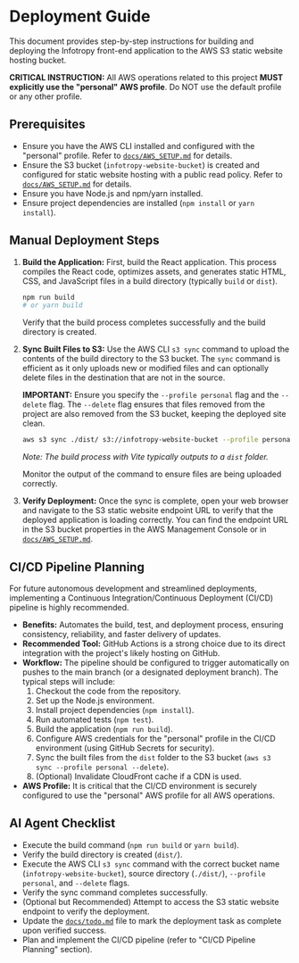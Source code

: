 # Deployment Guide

This document provides step-by-step instructions for building and deploying the Infotropy front-end application to the AWS S3 static website hosting bucket.

**CRITICAL INSTRUCTION:** All AWS operations related to this project **MUST explicitly use the "personal" AWS profile**. Do NOT use the default profile or any other profile.

## Prerequisites

- Ensure you have the AWS CLI installed and configured with the "personal" profile. Refer to [`docs/AWS_SETUP.md`](docs/AWS_SETUP.md) for details.
- Ensure the S3 bucket (`infotropy-website-bucket`) is created and configured for static website hosting with a public read policy. Refer to [`docs/AWS_SETUP.md`](docs/AWS_SETUP.md) for details.
- Ensure you have Node.js and npm/yarn installed.
- Ensure project dependencies are installed (`npm install` or `yarn install`).

## Manual Deployment Steps

1.  **Build the Application:**
    First, build the React application. This process compiles the React code, optimizes assets, and generates static HTML, CSS, and JavaScript files in a build directory (typically `build` or `dist`).

    ```bash
    npm run build
    # or yarn build
    ```

    Verify that the build process completes successfully and the build directory is created.

2.  **Sync Built Files to S3:**
    Use the AWS CLI `s3 sync` command to upload the contents of the build directory to the S3 bucket. The `sync` command is efficient as it only uploads new or modified files and can optionally delete files in the destination that are not in the source.

    **IMPORTANT:** Ensure you specify the `--profile personal` flag and the `--delete` flag. The `--delete` flag ensures that files removed from the project are also removed from the S3 bucket, keeping the deployed site clean.

    ```bash
    aws s3 sync ./dist/ s3://infotropy-website-bucket --profile personal --delete
    ```

    _Note: The build process with Vite typically outputs to a `dist` folder._

    Monitor the output of the command to ensure files are being uploaded correctly.

3.  **Verify Deployment:**
    Once the sync is complete, open your web browser and navigate to the S3 static website endpoint URL to verify that the deployed application is loading correctly. You can find the endpoint URL in the S3 bucket properties in the AWS Management Console or in [`docs/AWS_SETUP.md`](docs/AWS_SETUP.md).

## CI/CD Pipeline Planning

For future autonomous development and streamlined deployments, implementing a Continuous Integration/Continuous Deployment (CI/CD) pipeline is highly recommended.

- **Benefits:** Automates the build, test, and deployment process, ensuring consistency, reliability, and faster delivery of updates.
- **Recommended Tool:** GitHub Actions is a strong choice due to its direct integration with the project's likely hosting on GitHub.
- **Workflow:** The pipeline should be configured to trigger automatically on pushes to the main branch (or a designated deployment branch). The typical steps will include:
  1.  Checkout the code from the repository.
  2.  Set up the Node.js environment.
  3.  Install project dependencies (`npm install`).
  4.  Run automated tests (`npm test`).
  5.  Build the application (`npm run build`).
  6.  Configure AWS credentials for the "personal" profile in the CI/CD environment (using GitHub Secrets for security).
  7.  Sync the built files from the `dist` folder to the S3 bucket (`aws s3 sync --profile personal --delete`).
  8.  (Optional) Invalidate CloudFront cache if a CDN is used.
- **AWS Profile:** It is critical that the CI/CD environment is securely configured to use the "personal" AWS profile for all AWS operations.

## AI Agent Checklist

- Execute the build command (`npm run build` or `yarn build`).
- Verify the build directory is created (`dist/`).
- Execute the AWS CLI `s3 sync` command with the correct bucket name (`infotropy-website-bucket`), source directory (`./dist/`), `--profile personal`, and `--delete` flags.
- Verify the sync command completes successfully.
- (Optional but Recommended) Attempt to access the S3 static website endpoint to verify the deployment.
- Update the [`docs/todo.md`](docs/todo.md) file to mark the deployment task as complete upon verified success.
- Plan and implement the CI/CD pipeline (refer to "CI/CD Pipeline Planning" section).
